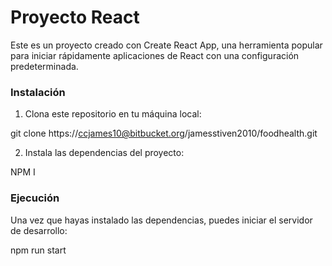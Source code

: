 #  Proyecto React

Este es un proyecto creado con Create React App, una herramienta popular para iniciar rápidamente aplicaciones de React con una configuración predeterminada.



### Instalación

1. Clona este repositorio en tu máquina local:

git clone https://ccjames10@bitbucket.org/jamesstiven2010/foodhealth.git


2. Instala las dependencias del proyecto:

NPM I 


### Ejecución

Una vez que hayas instalado las dependencias, puedes iniciar el servidor de desarrollo:

npm run start 
